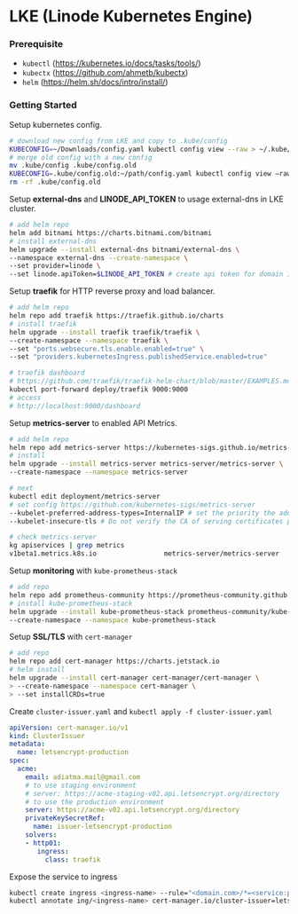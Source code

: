 # LKE (Linode Kubernetes Engine)

### Prerequisite

- `kubectl` (https://kubernetes.io/docs/tasks/tools/)
- `kubectx` (https://github.com/ahmetb/kubectx)
- `helm` (https://helm.sh/docs/intro/install/)

### Getting Started

Setup kubernetes config.

```bash
# download new config from LKE and copy to .kube/config
KUBECONFIG=~/Downloads/config.yaml kubectl config view --raw > ~/.kube/config
# merge old config with a new config
mv .kube/config .kube/config.old
KUBECONFIG=.kube/config.old:~/path/config.yaml kubectl config view —raw > .kube/config
rm -rf .kube/config.old
```

Setup **external-dns** and **LINODE_API_TOKEN** to usage external-dns in LKE cluster.

```bash
# add helm repo
helm add bitnami https://charts.bitnami.com/bitnami
# install external-dns
helm upgrade --install external-dns bitnami/external-dns \
--namespace external-dns --create-namespace \
--set provider=linode \
--set linode.apiToken=$LINODE_API_TOKEN # create api token for domain in linode
```

Setup **traefik** for HTTP reverse proxy and load balancer.

```bash
# add helm repo
helm repo add traefik https://traefik.github.io/charts
# install traefik
helm upgrade --install traefik traefik/traefik \
--create-namespace --namespace traefik \
--set "ports.websecure.tls.enable.enabled=true" \
--set "providers.kubernetesIngress.publishedService.enabled=true"

# traefik dashboard
# https://github.com/traefik/traefik-helm-chart/blob/master/EXAMPLES.md
kubectl port-forward deploy/traefik 9000:9000
# access
# http://localhost:9000/dashboard
```

Setup **metrics-server** to enabled API Metrics.

```bash
# add helm repo
helm repo add metrics-server https://kubernetes-sigs.github.io/metrics-server/
# install
helm upgrade --install metrics-server metrics-server/metrics-server \
--create-namespace --namespace metrics-server

# next
kubectl edit deployment/metrics-server
# set config https://github.com/kubernetes-sigs/metrics-server
--kubelet-preferred-address-types=InternalIP # set the priority the address type
--kubelet-insecure-tls # Do not verify the CA of serving certificates presented by Kubelets. For testing purposes only.

# check metrics-server
kg apiservices | grep metrics
v1beta1.metrics.k8s.io                 metrics-server/metrics-server   True  
```

Setup **monitoring** with `kube-prometheus-stack`

```bash
# add repo
helm repo add prometheus-community https://prometheus-community.github.io/helm-charts
# install kube-prometheus-stack
helm upgrade --install kube-prometheus-stack prometheus-community/kube-prometheus-stack \
--create-namespace --namespace kube-prometheus-stack
```

Setup **SSL/TLS** with `cert-manager`

```bash
# add repo
helm repo add cert-manager https://charts.jetstack.io
# helm install
helm upgrade --install cert-manager cert-manager/cert-manager \
> --create-namespace --namespace cert-manager \
> --set installCRDs=true
```

Create `cluster-issuer.yaml` and `kubectl apply -f cluster-issuer.yaml`

```yaml
apiVersion: cert-manager.io/v1
kind: ClusterIssuer
metadata:
  name: letsencrypt-production
spec:
  acme:
    email: adiatma.mail@gmail.com
    # to use staging environment 
    # server: https://acme-staging-v02.api.letsencrypt.org/directory
    # to use the production environment
    server: https://acme-v02.api.letsencrypt.org/directory
    privateKeySecretRef:
      name: issuer-letsencrypt-production
    solvers:
    - http01:
       ingress:
         class: traefik
```

Expose the service to ingress

```bash
kubectl create ingress <ingress-name> --rule="<domain.com>/*=<service:port>,tls=<domain.com>"
kubectl annotate ing/<ingress-name> cert-manager.io/cluster-issuer=letsencrypt-production
```
